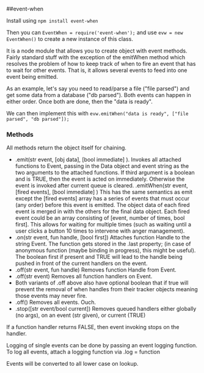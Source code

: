 ##event-when

Install using `npm install event-when`

Then you can `EventWhen = require('event-when');` and use `evw = new EventWhen()` to create a new instance of this class. 

It is a node module that allows you to create object with event methods. Fairly standard stuff with the exception of the emitWhen method which resolves the problem of how to keep track of when to fire an event that has to wait for other events.  That is, it allows several events to feed into one event being emitted. 

As an example, let's say you need to read/parse a file ("file parsed") and get some data from a database ("db parsed"). Both events can happen in either order. Once both are done, then the "data is ready".

We can then implement this with  `evw.emitWhen("data is ready", ["file parsed", "db parsed"]);`


### Methods

All methods return the object itself for chaining.

* .emit(str event, [obj data], [bool immediate] ). Invokes all attached functions to Event, passing in the Data object and event string as the two arguments to the attached functions. If third argument is a boolean and is TRUE, then the event is acted on immediately. Otherwise the event is invoked after current queue is cleared.
.emitWhen(str event, [fired events], [bool immediate] ) This has the same semantics as emit except the [fired events] array has a series of events that must occur (any order) before this event is emitted. The object data of each fired event is merged in with the others for the final data object. Each fired event could be an array consisting of [event, number of times, bool first]. This allows for waiting for multiple times (such as waiting until a user clicks a button 10 times to intervene with anger management). 
* .on(str event, fun handle, [bool first])  Attaches function Handle to the string  Event. The function gets stored in the .last property; (in case of anonymous function (maybe binding in progress), this might be useful). The boolean first if present and TRUE will lead to the handle being pushed in front of the current handlers on the event. 
* .off(str event, fun handle) Removes function Handle from Event. 
* .off(str event) Removes all function handlers on Event. 
* Both variants of .off above also have optional boolean that if true will prevent the removal of when handles from their tracker objects meaning those events may never fire. 
* .off()  Removes all events. Ouch. 
* .stop([str event/bool current]) Removes queued handlers either globally (no args), on an event (str given), or current (TRUE)

If a function handler returns FALSE, then event invoking stops on the handler. 

Logging of single events can be done by passing an event logging function. To log all events, attach a logging function via .log = function

Events will be converted to all lower case on lookup.